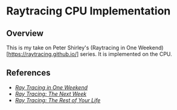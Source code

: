 # Raytracing CPU Implementation

## Overview

This is my take on Peter Shirley's (Raytracing in One Weekend)[https://raytracing.github.io/] series. It is implemented on the CPU.

## References

- [_Ray Tracing in One Weekend_](https://raytracing.github.io/books/RayTracingInOneWeekend.html)
- [_Ray Tracing: The Next Week_](https://raytracing.github.io/books/RayTracingTheNextWeek.html)
- [_Ray Tracing: The Rest of Your Life_](https://raytracing.github.io/books/RayTracingTheRestOfYourLife.html)

